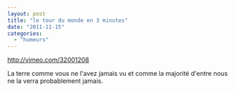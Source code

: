 ```yaml
---
layout: post
title: "le tour du monde en 3 minutes"
date: "2011-11-15"
categories: 
  - "humeurs"
---
```


http://vimeo.com/32001208

La terre comme vous ne l'avez jamais vu et comme la majorité d'entre nous ne la verra probablement jamais.
